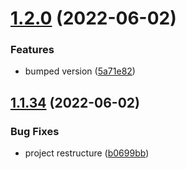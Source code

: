 # [1.2.0](https://github.com/haitheredavid/ViewObjectsUnity/compare/v1.1.34...v1.2.0) (2022-06-02)

### Features

* bumped
  version ([5a71e82](https://github.com/haitheredavid/ViewObjectsUnity/commit/5a71e824edc21340d1b8aaafcf0ab262485c925a))

## [1.1.34](https://github.com/haitheredavid/ViewObjectsUnity/compare/v1.1.33...v1.1.34) (2022-06-02)

### Bug Fixes

* project
  restructure ([b0699bb](https://github.com/haitheredavid/ViewObjectsUnity/commit/b0699bb94fe7687426925ac2243ddb9292037867))
